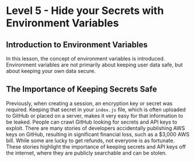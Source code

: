 # Level 5 - Hide your Secrets with Environment Variables

## Introduction to Environment Variables

In this lesson, the concept of environment variables is introduced. Environment variables are not primarily about keeping user data safe, but about keeping your own data secure.

## The Importance of Keeping Secrets Safe

Previously, when creating a session, an encryption key or secret was required. Keeping that secret in your `index.js` file, which is often uploaded to GitHub or placed on a server, makes it very easy for that information to be leaked. People can crawl GitHub looking for secrets and API keys to exploit. There are many stories of developers accidentally publishing AWS keys on GitHub, resulting in significant financial loss, such as a $3,000 AWS bill. While some are lucky to get refunds, not everyone is as fortunate. These stories highlight the importance of keeping secrets and API keys off the internet, where they are publicly searchable and can be stolen.
